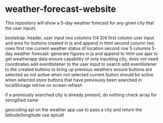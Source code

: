 # weather-forecast-website
This repository will show a 5-day weather forecast for any given city that the user inputs

bootstrap: header, user input
two columns 1/4 3/4
    first column user input and area for buttons created in js and append in html
    second column two rows
        first row current weather status of location
        second row 5 columns 5-day weather forecast: generate figures in js and append to html
use ajax to get weatherapp data
    ensure capability of only inputting city, does not need coordinates
add eventlistener to the user input to search
add eventlistener to the created buttons to bring up previous weathers
    ensure buttons are selected as not active when not selected
    current button should be active when selected
store buttons that have previously been searched in localStorage
retrive on screen refresh

if a previously searched city is already present, do nothing
check array for stringified name

geocoding api on the weather app use to pass a city and return the latitude/longitude
    use apicall